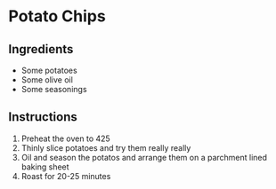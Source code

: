 # Potato Chips

## Ingredients

* Some potatoes
* Some olive oil
* Some seasonings

## Instructions

1. Preheat the oven to 425
1. Thinly slice potatoes and try them really really
1. Oil and season the potatos and arrange them on a parchment lined baking sheet
1. Roast for 20-25 minutes
